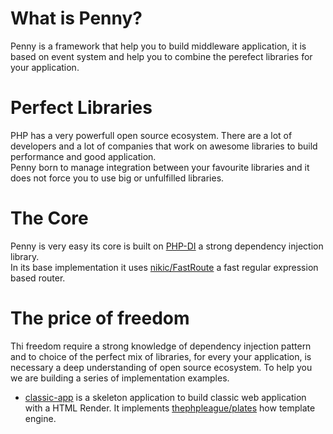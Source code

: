 # What is Penny?
Penny is a framework that help you to build middleware application, it is based on event system and help you to combine the perefect libraries for your application.

# Perfect Libraries
PHP has a very powerfull open source ecosystem. There are a lot of developers and a lot of companies that work on awesome libraries to build performance and good application.  
Penny born to manage integration between your favourite  libraries and it does not force you to use big or unfulfilled libraries.  

# The Core
Penny is very easy its core is built on [PHP-DI](http://php-di.org) a strong dependency injection library.  
In its base implementation it uses [nikic/FastRoute](https://github.com/nikic/FastRoute) a fast regular expression based router.

# The price of freedom
Thi freedom require a strong knowledge of dependency injection pattern and to choice of the perfect mix of libraries, for every your application, is necessary a deep understanding of open source ecosystem.
To help you we are building a series of implementation examples.

* [classic-app](https://github.com/gianarb/penny-classic-app) is a skeleton application to build classic web application with a HTML Render. It implements [thephpleague/plates](https://github.com/thephpleague/plates) how template engine.
